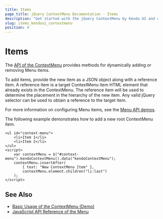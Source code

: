 ```yaml
---
title: Items
page_title: jQuery ContextMenu Documentation - Items
description: "Get started with the jQuery ContextMenu by Kendo UI and configure the items of the widget."
slug: items_kendoui_contextmenu
position: 4
---
```


# Items

The [API of the ContextMenu](/api/javascript/ui/contextmenu) provides methods for dynamically adding or removing Menu items.

To add items, provide the new item as a JSON object along with a reference item. A reference item is a target ContextMenu item HTML element that already exists in the ContextMenu. The reference item will be used to determine the placement in the hierarchy of the new item. Any valid jQuery selector can be used to obtain a reference to the target item.

For more information on configuring Menu items, see the [Menu API demos](https://demos.telerik.com/kendo-ui/web/menu/api.html).

The following example demonstrates how to add a new root ContextMenu item.

    <ul id="context-menu">
        <li>Item 1</li>
        <li>Item 2</li>
    </ul>
    <script>
        var contextMenu = $("#context-menu").kendoContextMenu().data("kendoContextMenu");
        contextMenu.insertAfter(
            { text: "New ContextMenu Item" },
            contextMenu.element.children("li:last")
        );
    </script>

## See Also

* [Basic Usage of the ContextMenu (Demo)](https://demos.telerik.com/kendo-ui/menu/context-menu)
* [JavaScript API Reference of the Menu](/api/javascript/ui/menu)
